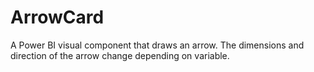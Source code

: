 # ArrowCard
A Power BI visual component that draws an arrow. The dimensions and direction of the arrow change depending on variable.
